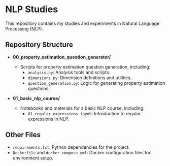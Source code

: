 # NLP Studies

This repository contains my studies and experiments in Natural Language Processing (NLP).

## Repository Structure

- **00_property_estimation_question_generator/**
	- Scripts for property estimation question generation, including:
		- `analysis.py`: Analysis tools and scripts.
		- `dimensions.py`: Dimension definitions and utilities.
		- `question_generation.py`: Logic for generating property estimation questions.

- **01_basic_nlp_course/**
	- Notebooks and materials for a basic NLP course, including:
		- `01_regular_expressions.ipynb`: Introduction to regular expressions in NLP.

## Other Files

- `requirements.txt`: Python dependencies for the project.
- `Dockerfile` and `docker-compose.yml`: Docker configuration files for environment setup.
